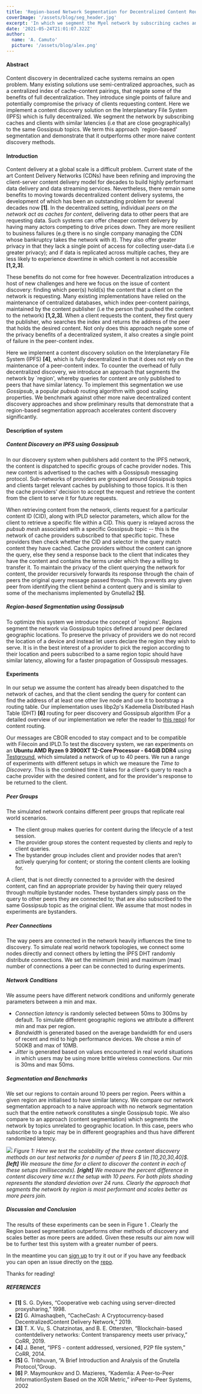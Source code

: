 ```yaml
---
title: 'Region-based Network Segmentation for Decentralized Content Routing'
coverImage: '/assets/blog/seg_header.jpg'
excerpt: 'In which we segment the Myel network by subscribing caches and clients with similar latencies (i.e that are close geographically) to the same Gossipsub topics.'
date: '2021-05-24T21:01:07.322Z'
author:
  name: 'A. Camuto'
  picture: '/assets/blog/alex.png'
---
```


#### Abstract

Content discovery in decentralized cache systems remains an open problem. Many existing solutions use semi-centralized approaches, such as a centralized index of cache-content pairings, that negate some of the benefits of full decentralization. They introduce single points of failure and potentially compromise the privacy of clients requesting content. Here we implement a content discovery solution on the Interplanetary File System (IPFS) which is fully decentralized. 
We segment the network by subscribing caches and clients with similar latencies (i.e that are close geographically) to the same Gossipsub topics. We term this approach `region-based' segmentation and demonstrate that it outperforms other more naive content discovery methods. 

#### Introduction

Content delivery at a global scale is a difficult problem. Current state of the art  Content Delivery Networks (CDNs) have been refining and improving the client-server content delivery model for decades to build highly performant data delivery and data streaming services. Nevertheless, there remain some benefits to moving towards decentralized content delivery systems, the development of which has been an outstanding problem for several decades now **[1]**. In the decentralized setting, individual *peers on the network act as caches for content*, delivering data to other peers that are requesting data. Such systems can  offer cheaper content delivery by having many actors competing to drive prices down.  They are more resilient to business failures (e.g there is no single company managing the CDN whose bankruptcy takes the network with it). They also offer greater privacy in that they lack a single point of access for collecting user-data (i.e greater privacy); and if data is replicated across multiple caches, they are less likely to experience downtime in which content is not accessible **[1,2,3]**. 

These benefits do not come for free however. Decentralization introduces a host of new challenges and here we focus on the issue of content discovery: finding which peer(s) hold(s) the content that a client on the network is requesting. Many existing implementations have relied on the maintenance of centralized databases, which index peer-content pairings, maintained by the content publisher (i.e the person that pushed the content to the network) **[1,2,3]**. 
When a client requests the content, they first query the publisher, who searches the index and returns the address of the peer that holds the desired content. Not only does this approach negate some of the privacy benefits of a decentralized system, it also creates a single point of failure in the peer-content index. 

Here we implement a content discovery solution on the Interplanetary File System (IPFS) **[4]**, which is fully decentralized in that it does not rely on the maintenance of a peer-content index. To counter the overhead of fully decentralized discovery, we introduce an approach that segments the network by `region', whereby queries for content are only published to peers that have similar latency.
To implement this segmentation we use *Gossipsub*, a popular *pubsub* routing algorithm with good scaling properties.
We benchmark against other more naive decentralized content discovery approaches and show preliminary results that demonstrate that a region-based segmentation approach accelerates content discovery significantly. 

#### Description of system

##### Content Discovery on IPFS using Gossipsub

In our discovery system when publishers add content to the IPFS network, the content is dispatched to specific groups of cache provider nodes. This new content is advertised to the caches with a Gossipsub messaging protocol. Sub-networks of providers are grouped around Gossipsub topics and clients target relevant caches by publishing to those topics. It is then the cache providers' decision to accept the request and retrieve the content from the client to serve it for future requests.

When retrieving content from the network, clients request for a particular content ID (CID), along with IPLD selector parameters, which allow for the client to retrieve a specific file within a CID.  This query is relayed across the *pubsub mesh* associated with a specific Gossipsub topic -- this is the network of cache providers subscribed to that specific topic. These providers then check whether the CID and selector in the query match content they have cached. Cache providers without the content can ignore the query, else they send a response back to the client that indicates they have the content and contains the terms under which they a willing to transfer it. To maintain the privacy of the client querying the network for content, the provider recursively forwards its response through the chain of peers the original query message passed through. This prevents any given peer from identifying the client behind a content query and is similar to some of the mechanisms implemented by Gnutella2 **[5]**. 

##### Region-based Segmentation using Gossipsub

To optimize this system we introduce the concept of `regions'. 
Regions segment the network via Gossipsub topics defined around peer declared geographic locations. To preserve the privacy of providers we do not record the location of a device and instead let users declare the region they wish to serve. It is in the best interest of a provider to pick the region according to their location and peers subscribed to a same region topic should have similar latency, allowing for a faster propagation of Gossipsub messages. 

#### Experiments

In our setup we assume the content has already been dispatched to the network of caches, and that the client sending the query for content can find the address of at least one other live node and use it to bootstrap a routing table.
Our implementation uses libp2p's Kademelia Distributed Hash Table (DHT) **[6]** routing for peer discovery and Gossipsub algorithm (For a detailed overview of our implementation we refer the reader to [this repo](https://github.com/myelnet/pop/blob/9ec6edd7abd13004a64d73d44bc877b926c5ef0d/testplans/routing.md)) for content routing. 

Our messages are CBOR encoded to stay compact and to be compatible with Filecoin and IPLD.To test the discovery system, we ran experiments on an **Ubuntu AMD Ryzen 9 3900XT 12-Core Processor - 64GiB DDR4** using [Testground](https://github.com/testground/testground), which simulated a network of up to 40 peers. We run a range of experiments with different setups in which we measure the *Time to Discovery*. This is the combined time it takes for a client's query to reach a cache provider with the desired content, and for the provider's response to be returned to the client. 

##### Peer Groups

The simulated network contains different peer groups that replicate real world scenarios.

- The client group makes queries for content during the lifecycle of a test session.
- The provider group stores the content requested by clients and reply to client queries.
- The bystander group includes client and provider nodes that aren't actively querying for content; or storing the content clients are looking for.

A client, that is not directly connected to a provider with the desired content, can find an appropriate provider by having their query relayed through multiple bystander nodes. These bystanders simply pass on the query to other peers they are connected to; that are also subscribed to the same Gossipsub topic as the original client. We assume that most nodes in experiments are bystanders. 

##### Peer Connections

The way peers are connected in the network heavily influences the time to discovery. To simulate real world network topologies, we connect some nodes directly and connect others by letting the IPFS DHT randomly distribute connections. We set the minimum (min) and maximum (max) number of connections a peer can be connected to during experiments. 

##### Network Conditions

We assume peers have different network conditions and uniformly generate parameters between a min and max.

- *Connection latency* is randomly selected between 50ms to 300ms by default. To simulate different geographic regions we attribute a different min and max per region.
- *Bandwidth* is generated based on the average bandwidth for end users of recent and mid to high performance devices. We chose a min of 500KB and max of 10MB.
-  *Jitter* is generated based on values encountered in real world situations in which users may be using more brittle wireless connections. Our min is 30ms and max 50ms.

##### Segmentation and Benchmarks

We set our regions to contain around 10 peers per region. Peers within a given region are initialised to have similar latency.  We compare our network segmentation approach to a naive approach with no network segmentation such that the entire network constitutes a single Gossipsub topic. We also compare to an approach (content segmentation) which segments the network by topics unrelated to geographic location. In this case, peers who subscribe to a topic may be in different geographies and thus have different randomized latency. 

![](/assets/blog/discovery_res_combined.png) 
*Figure 1: Here we test the scalability of the three content discovery methods on our test networks for a number of peers $ \in [10,20,30,40]$. **[left]** We measure the time for a client to discover the content in each of these setups (milliseconds). **[right]** We measure the percent difference in content discovery time w.r.t the setup with 10 peers. For both plots shading represents the standard deviation over 24 runs. Clearly the approach that segments the network by region is most performant and scales better as more peers join.*



##### Discussion and Conclusion

The results of these experiments can be seen in Figure 1 . Clearly the Region based segmentation outperforms other methods of discovery and scales better as more peers are added. Given these results our aim now will be to further test this system with a greater number of peers.

In the meantime you can [sign up](/sign-up) to try it out or if you have any feedback you can open an issue directly on the [repo](https://github.com/myelnet/pop).

Thanks for reading!

##### REFERENCES

- **[1]**  S.  G.  Dykes,  “Cooperative  web  caching  using  server-directed  proxysharing,” 1998.
- **[2]**  G.  Almashaqbeh,  “CacheCash:  A  Cryptocurrency-based  DecentralizedContent Delivery Network,” 2019.
- **[3]** T. X. Vu, S. Chatzinotas, and B. E. Ottersten, “Blockchain-based contentdelivery networks: Content transparency meets user privacy,” CoRR, 2019.
- **[4]**  J. Benet, “IPFS - content addressed, versioned, P2P file system,” CoRR, 2014.
- **[5]**  G. Tribhuvan, “A Brief Introduction and Analysis of the Gnutella Protocol,”Group.
- **[6]**  P. Maymounkov and D. Mazieres, “Kademlia: A Peer-to-Peer InformationSystem Based on the XOR Metric,” inPeer-to-Peer Systems, 2002
   
